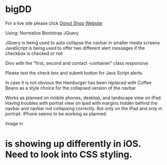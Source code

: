 # bigDD
For a live site please click [Donut Shop Website](https://alexandraschachtner.github.io/bigDD/)

Using:
Normalize
Bootstrap 
JQuery

JQuery is being used to auto collapse the navbar in smaller media screens
JavaScript is being used to offer two different alert messages if the checkbox is checked or not

Divs with the "first, second and contact -container" class responsive 

Please test the check box and submit button for Java Script alerts.

In case it is not obvious the Hamburger has been replaced with Coffee Beans as a style choice for the collapsed version of the navbar

Works as planned on mobile phones, desktop, and landscape view on iPad.  Having troubles with portrat view on ipad with margins hidden behind the navbar and navbar not collapsing correctly.  But only on the iPad and only in portrait.  iPhone seems to be working as planned. 

Image in <h1> is showing up differently in iOS.  Need to look into CSS styling.



